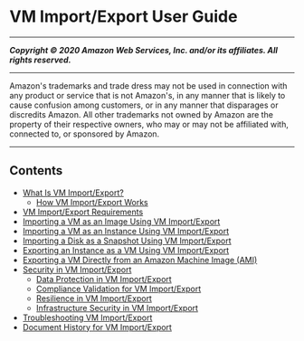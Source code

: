 # VM Import/Export User Guide

-----
*****Copyright &copy; 2020 Amazon Web Services, Inc. and/or its affiliates. All rights reserved.*****

-----
Amazon's trademarks and trade dress may not be used in 
     connection with any product or service that is not Amazon's, 
     in any manner that is likely to cause confusion among customers, 
     or in any manner that disparages or discredits Amazon. All other 
     trademarks not owned by Amazon are the property of their respective
     owners, who may or may not be affiliated with, connected to, or 
     sponsored by Amazon.

-----
## Contents
+ [What Is VM Import/Export?](what-is-vmimport.md)
   + [How VM Import/Export Works](how-vm-import-export-works.md)
+ [VM Import/Export Requirements](vmie_prereqs.md)
+ [Importing a VM as an Image Using VM Import/Export](vmimport-image-import.md)
+ [Importing a VM as an Instance Using VM Import/Export](vmimport-instance-import.md)
+ [Importing a Disk as a Snapshot Using VM Import/Export](vmimport-import-snapshot.md)
+ [Exporting an Instance as a VM Using VM Import/Export](vmexport.md)
+ [Exporting a VM Directly from an Amazon Machine Image (AMI)](vmexport_image.md)
+ [Security in VM Import/Export](security.md)
   + [Data Protection in VM Import/Export](data-protection.md)
   + [Compliance Validation for VM Import/Export](compliance-validation.md)
   + [Resilience in VM Import/Export](disaster-recovery-resiliency.md)
   + [Infrastructure Security in VM Import/Export](infrastructure-security.md)
+ [Troubleshooting VM Import/Export](vmimport-troubleshooting.md)
+ [Document History for VM Import/Export](doc-history.md)